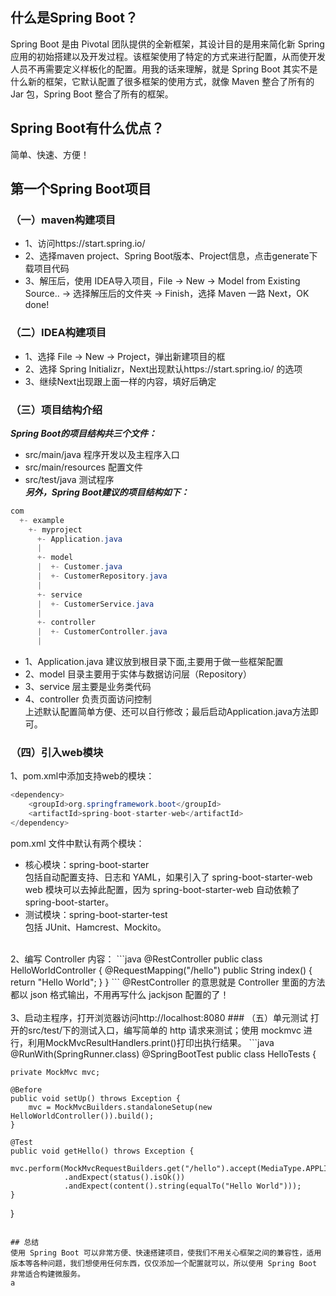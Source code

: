 ## 什么是Spring Boot？
Spring Boot 是由 Pivotal 团队提供的全新框架，其设计目的是用来简化新 Spring 应用的初始搭建以及开发过程。该框架使用了特定的方式来进行配置，从而使开发人员不再需要定义样板化的配置。用我的话来理解，就是 Spring Boot 其实不是什么新的框架，它默认配置了很多框架的使用方式，就像 Maven 整合了所有的 Jar 包，Spring Boot 整合了所有的框架。<br>
## Spring Boot有什么优点？
简单、快速、方便！
## 第一个Spring Boot项目
### （一）maven构建项目
- 1、访问https://start.spring.io/
- 2、选择maven project、Spring Boot版本、Project信息，点击generate下载项目代码
- 3、解压后，使用 IDEA导入项目，File -> New -> Model from Existing Source.. -> 选择解压后的文件夹 -> Finish，选择 Maven 一路 Next，OK done!
### （二）IDEA构建项目
- 1、选择 File -> New -> Project，弹出新建项目的框
- 2、选择 Spring Initializr，Next出现默认https://start.spring.io/ 的选项
- 3、继续Next出现跟上面一样的内容，填好后确定
### （三）项目结构介绍
***Spring Boot的项目结构共三个文件：***
- src/main/java           程序开发以及主程序入口
- src/main/resources      配置文件
- src/test/java           测试程序<br>
***另外，Spring Boot建议的项目结构如下：***
```java
com
  +- example
    +- myproject
      +- Application.java
      |
      +- model
      |  +- Customer.java
      |  +- CustomerRepository.java
      |
      +- service
      |  +- CustomerService.java
      |
      +- controller
      |  +- CustomerController.java
      |
```
- 1、Application.java 建议放到根目录下面,主要用于做一些框架配置
- 2、model 目录主要用于实体与数据访问层（Repository）
- 3、service 层主要是业务类代码
- 4、controller 负责页面访问控制<br>
上述默认配置简单方便、还可以自行修改；最后启动Application.java方法即可。
### （四）引入web模块
1、pom.xml中添加支持web的模块：
```java
<dependency>
    <groupId>org.springframework.boot</groupId>
    <artifactId>spring-boot-starter-web</artifactId>
</dependency>
```
pom.xml 文件中默认有两个模块：<br>
- 核心模块：spring-boot-starter<br>
包括自动配置支持、日志和 YAML，如果引入了 spring-boot-starter-web web 模块可以去掉此配置，因为 spring-boot-starter-web 自动依赖了 spring-boot-starter。<br>
- 测试模块：spring-boot-starter-test<br>
包括 JUnit、Hamcrest、Mockito。<br>
<br>
2、编写 Controller 内容：
```java
@RestController
public class HelloWorldController {
    @RequestMapping("/hello")
    public String index() {
        return "Hello World";
    }
}
```
@RestController 的意思就是 Controller 里面的方法都以 json 格式输出，不用再写什么 jackjson 配置的了！<br>
<br>
3、启动主程序，打开浏览器访问http://localhost:8080 
### （五）单元测试
打开的src/test/下的测试入口，编写简单的 http 请求来测试；使用 mockmvc 进行，利用MockMvcResultHandlers.print()打印出执行结果。
```java
@RunWith(SpringRunner.class)
@SpringBootTest
public class HelloTests {

  
    private MockMvc mvc;

    @Before
    public void setUp() throws Exception {
        mvc = MockMvcBuilders.standaloneSetup(new HelloWorldController()).build();
    }

    @Test
    public void getHello() throws Exception {
        mvc.perform(MockMvcRequestBuilders.get("/hello").accept(MediaType.APPLICATION_JSON))
                .andExpect(status().isOk())
                .andExpect(content().string(equalTo("Hello World")));
    }
}
```

## 总结
使用 Spring Boot 可以非常方便、快速搭建项目，使我们不用关心框架之间的兼容性，适用版本等各种问题，我们想使用任何东西，仅仅添加一个配置就可以，所以使用 Spring Boot 非常适合构建微服务。
a
